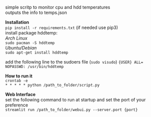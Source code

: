 simple scritp to monitor cpu and hdd temperatures</br>
outputs the info to temps.json</br>

**Installation**</br>
`pip install -r requirements.txt`
(if needed use pip3)</br>
install package hddtemp:</br>
*Arch Linux*</br>
`sudo pacman -S hddtemp`</br>
*Ubuntu/Debian*</br>
`sudo apt-get install hddtemp`</br>

add the following line to the sudoers file (`sudo visudo`)
`{USER} ALL= NOPASSWD: /usr/bin/hddtemp`

**How to run it**</br>
`crontab -e`</br>
`* * * * * python /path_to_folder/script.py`</br>

**Web Interface**</br>
set the following command to run at startup and set the port of your preference</br>
`streamlit run /path_to_folder/webui.py --server.port {port}`
